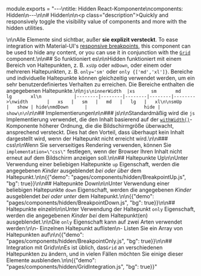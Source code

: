 module.exports = "---\ntitle: Hidden React-Komponente\ncomponents: Hidden\n---\n\n# Hidden\n\n<p class=\"description\">Quickly and responsively toggle the visibility value of components and more with the hidden utilities.</p>\n\nAlle Elemente sind sichtbar, außer **sie explizit versteckt**. To ease integration with Material-UI's [responsive breakpoints](/customization/breakpoints/), this component can be used to hide any content, or you can use it in conjunction with the [`Grid`](/components/grid/) component.\n\n## So funktioniert es\n\nHidden funktioniert mit einem Bereich von Haltepunkten, z. B. `xsUp` oder `mdDown`, oder einem oder mehreren Haltepunkten, z. B. `only='sm'` oder `only {['md','xl']}`. Bereiche und individuelle Haltepunkte können gleichzeitig verwendet werden, um ein sehr benutzerdefiniertes Verhalten zu erreichen. Die Bereiche enthalten die angegebenen Haltepunkte.\n\n```js\ninnerWidth  |xs      sm       md       lg       xl\n            |--------|--------|--------|--------|-------->\nwidth       |   xs   |   sm   |   md   |   lg   |   xl\n\nsmUp        |   show | hide\nmdDown      |                     hide | show\n\n```\n\n## Implementierungen\n\n### js\n\nStandardmäßig wird die `js` Implementierung verwendet, die den Inhalt basierend auf der [`withWidth()`](/customization/breakpoints/#withwidth)-Komponente höherer Ordnung, die die Bildschirmgröße überwacht, ansprechend versteckt. Dies hat den Vorteil, dass überhaupt kein Inhalt dargestellt wird, wenn der Haltepunkt nicht erreicht wird.\n\n### css\n\nWenn Sie serverseitiges Rendering verwenden, können Sie `implementation=\"css\"` festlegen, wenn der Browser Ihren Inhalt nicht erneut auf dem Bildschirm anzeigen soll.\n\n## Haltepunkte Up\n\nUnter Verwendung einer beliebigen Haltepunkte `up` Eigenschaft, werden die angegebenen *Kinder* ausgeblendet *bei oder über* dem Haltepunkt.\n\n{{\"demo\": \"pages/components/hidden/BreakpointUp.js\", \"bg\": true}}\n\n## Haltepunkte Down\n\nUnter Verwendung einer beliebigen Haltepunkte `down` Eigenschaft, werden die angegebenen *Kinder* ausgeblendet *bei oder unter* dem Haltepunkt.\n\n{{\"demo\": \"pages/components/hidden/BreakpointDown.js\", \"bg\": true}}\n\n## Haltepunkte einzeln\n\nUnter Verwendung der Haltepunkt `only` Eigenschaft, werden die angegebenen *Kinder* *bei* dem Haltepunkt(en) ausgeblendet.\n\nDie `only` Eigenschaft kann auf zwei Arten verwendet werden:\n\n- Einzelnen Haltepunkt auflisten\n- Listen Sie ein Array von Haltepunkten auf\n\n{{\"demo\": \"pages/components/hidden/BreakpointOnly.js\", \"bg\": true}}\n\n## Integration mit Grid\n\nEs ist üblich, das`Grid` an verschiedenen Haltepunkten zu ändern, und in vielen Fällen möchten Sie einige dieser Elemente ausblenden.\n\n{{\"demo\": \"pages/components/hidden/GridIntegration.js\", \"bg\": true}}"